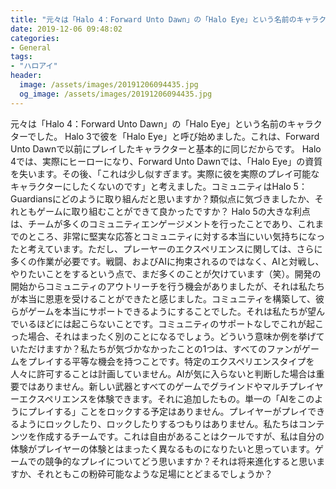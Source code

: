 ```yaml
---
title: "元々は「Halo 4：Forward Unto Dawn」の「Halo Eye」という名前のキャラクターでした。"
date: 2019-12-06 09:48:02
categories:
- General
tags:
- "ハロアイ"
header:
  image: /assets/images/20191206094435.jpg
  og_image: /assets/images/20191206094435.jpg
---
```


元々は「Halo 4：Forward Unto Dawn」の「Halo Eye」という名前のキャラクターでした。 Halo 3で彼を「Halo Eye」と呼び始めました。これは、Forward Unto Dawnで以前にプレイしたキャラクターと基本的に同じだからです。 Halo 4では、実際にヒーローになり、Forward Unto Dawnでは、「Halo Eye」の資質を失います。その後、「これは少し似すぎます。実際に彼を実際のプレイ可能なキャラクターにしたくないのです」と考えました。コミュニティはHalo 5：Guardiansにどのように取り組んだと思いますか？類似点に気づきましたか、それともゲームに取り組むことができて良かったですか？ Halo 5の大きな利点は、チームが多くのコミュニティエンゲージメントを行ったことであり、これまでのところ、非常に堅実な応答とコミュニティに対する本当にいい気持ちになったと考えています。ただし、プレーヤーのエクスペリエンスに関しては、さらに多くの作業が必要です。戦闘、およびAIに拘束されるのではなく、AIと対戦し、やりたいことをするという点で、まだ多くのことが欠けています（笑）。開発の開始からコミュニティのアウトリーチを行う機会がありましたが、それは私たちが本当に恩恵を受けることができたと感じました。コミュニティを構築して、彼らがゲームを本当にサポートできるようにすることでした。それは私たちが望んでいるほどには起こらないことです。コミュニティのサポートなしでこれが起こった場合、それはまったく別のことになるでしょう。どういう意味か例を挙げていただけますか？私たちが気づかなかったことの1つは、すべてのファンがゲームをプレイする平等な機会を持つことです。特定のエクスペリエンスタイプを人々に許可することは計画していません。AIが気に入らないと判断した場合は重要ではありません。新しい武器とすべてのゲームでグラインドやマルチプレイヤーエクスペリエンスを体験できます。それに追加したもの。単一の「AIをこのようにプレイする」ことをロックする予定はありません。プレイヤーがプレイできるようにロックしたり、ロックしたりするつもりはありません。私たちはコンテンツを作成するチームです。これは自由があることはクールですが、私は自分の体験がプレイヤーの体験とはまったく異なるものになりたいと思っています。ゲームでの競争的なプレイについてどう思いますか？それは将来進化すると思いますか、それともこの粉砕可能なような足場にとどまるでしょうか？
